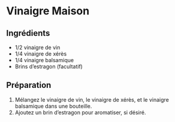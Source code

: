 
# Vinaigre Maison

## Ingrédients
- 1/2 vinaigre de vin
- 1/4 vinaigre de xérès
- 1/4 vinaigre balsamique
- Brins d’estragon (facultatif)

## Préparation
1. Mélangez le vinaigre de vin, le vinaigre de xérès, et le vinaigre balsamique dans une bouteille.
2. Ajoutez un brin d’estragon pour aromatiser, si désiré.
